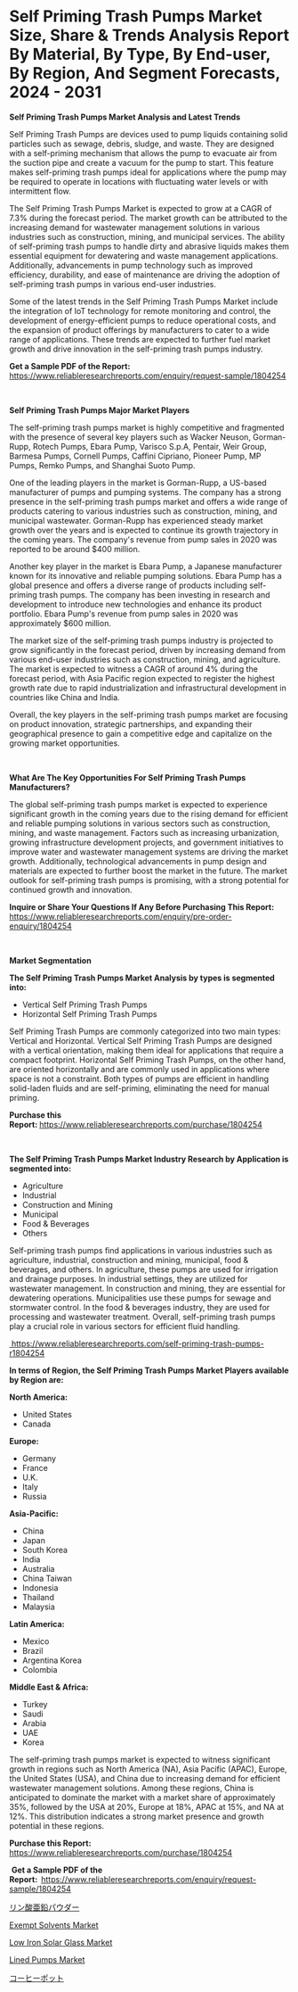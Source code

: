 <p><h1>Self Priming Trash Pumps Market Size, Share & Trends Analysis Report By Material, By Type, By End-user, By Region, And Segment Forecasts, 2024 - 2031</h1></p><p><strong>Self Priming Trash Pumps Market Analysis and Latest Trends</strong></p>
<p><p>Self Priming Trash Pumps are devices used to pump liquids containing solid particles such as sewage, debris, sludge, and waste. They are designed with a self-priming mechanism that allows the pump to evacuate air from the suction pipe and create a vacuum for the pump to start. This feature makes self-priming trash pumps ideal for applications where the pump may be required to operate in locations with fluctuating water levels or with intermittent flow.</p><p>The Self Priming Trash Pumps Market is expected to grow at a CAGR of 7.3% during the forecast period. The market growth can be attributed to the increasing demand for wastewater management solutions in various industries such as construction, mining, and municipal services. The ability of self-priming trash pumps to handle dirty and abrasive liquids makes them essential equipment for dewatering and waste management applications. Additionally, advancements in pump technology such as improved efficiency, durability, and ease of maintenance are driving the adoption of self-priming trash pumps in various end-user industries.</p><p>Some of the latest trends in the Self Priming Trash Pumps Market include the integration of IoT technology for remote monitoring and control, the development of energy-efficient pumps to reduce operational costs, and the expansion of product offerings by manufacturers to cater to a wide range of applications. These trends are expected to further fuel market growth and drive innovation in the self-priming trash pumps industry.</p></p>
<p><strong>Get a Sample PDF of the Report:&nbsp;</strong> <a href="https://www.reliableresearchreports.com/enquiry/request-sample/1804254">https://www.reliableresearchreports.com/enquiry/request-sample/1804254</a></p>
<p>&nbsp;</p>
<p><strong>Self Priming Trash Pumps Major Market Players</strong></p>
<p><p>The self-priming trash pumps market is highly competitive and fragmented with the presence of several key players such as Wacker Neuson, Gorman-Rupp, Rotech Pumps, Ebara Pump, Varisco S.p.A, Pentair, Weir Group, Barmesa Pumps, Cornell Pumps, Caffini Cipriano, Pioneer Pump, MP Pumps, Remko Pumps, and Shanghai Suoto Pump.</p><p>One of the leading players in the market is Gorman-Rupp, a US-based manufacturer of pumps and pumping systems. The company has a strong presence in the self-priming trash pumps market and offers a wide range of products catering to various industries such as construction, mining, and municipal wastewater. Gorman-Rupp has experienced steady market growth over the years and is expected to continue its growth trajectory in the coming years. The company's revenue from pump sales in 2020 was reported to be around $400 million.</p><p>Another key player in the market is Ebara Pump, a Japanese manufacturer known for its innovative and reliable pumping solutions. Ebara Pump has a global presence and offers a diverse range of products including self-priming trash pumps. The company has been investing in research and development to introduce new technologies and enhance its product portfolio. Ebara Pump's revenue from pump sales in 2020 was approximately $600 million.</p><p>The market size of the self-priming trash pumps industry is projected to grow significantly in the forecast period, driven by increasing demand from various end-user industries such as construction, mining, and agriculture. The market is expected to witness a CAGR of around 4% during the forecast period, with Asia Pacific region expected to register the highest growth rate due to rapid industrialization and infrastructural development in countries like China and India. </p><p>Overall, the key players in the self-priming trash pumps market are focusing on product innovation, strategic partnerships, and expanding their geographical presence to gain a competitive edge and capitalize on the growing market opportunities.</p></p>
<p>&nbsp;</p>
<p><strong>What Are The Key Opportunities For Self Priming Trash Pumps Manufacturers?</strong></p>
<p><p>The global self-priming trash pumps market is expected to experience significant growth in the coming years due to the rising demand for efficient and reliable pumping solutions in various sectors such as construction, mining, and waste management. Factors such as increasing urbanization, growing infrastructure development projects, and government initiatives to improve water and wastewater management systems are driving the market growth. Additionally, technological advancements in pump design and materials are expected to further boost the market in the future. The market outlook for self-priming trash pumps is promising, with a strong potential for continued growth and innovation.</p></p>
<p><strong>Inquire or Share Your Questions If Any Before Purchasing This Report:</strong> <a href="https://www.reliableresearchreports.com/enquiry/pre-order-enquiry/1804254">https://www.reliableresearchreports.com/enquiry/pre-order-enquiry/1804254</a></p>
<p>&nbsp;</p>
<p><strong>Market Segmentation</strong></p>
<p><strong>The Self Priming Trash Pumps Market Analysis by types is segmented into:</strong></p>
<p><ul><li>Vertical Self Priming Trash Pumps</li><li>Horizontal Self Priming Trash Pumps</li></ul></p>
<p><p>Self Priming Trash Pumps are commonly categorized into two main types: Vertical and Horizontal. Vertical Self Priming Trash Pumps are designed with a vertical orientation, making them ideal for applications that require a compact footprint. Horizontal Self Priming Trash Pumps, on the other hand, are oriented horizontally and are commonly used in applications where space is not a constraint. Both types of pumps are efficient in handling solid-laden fluids and are self-priming, eliminating the need for manual priming.</p></p>
<p><strong>Purchase this Report:&nbsp;</strong><a href="https://www.reliableresearchreports.com/purchase/1804254">https://www.reliableresearchreports.com/purchase/1804254</a></p>
<p>&nbsp;</p>
<p><strong>The Self Priming Trash Pumps Market Industry Research by Application is segmented into:</strong></p>
<p><ul><li>Agriculture</li><li>Industrial</li><li>Construction and Mining</li><li>Municipal</li><li>Food & Beverages</li><li>Others</li></ul></p>
<p><p>Self-priming trash pumps find applications in various industries such as agriculture, industrial, construction and mining, municipal, food & beverages, and others. In agriculture, these pumps are used for irrigation and drainage purposes. In industrial settings, they are utilized for wastewater management. In construction and mining, they are essential for dewatering operations. Municipalities use these pumps for sewage and stormwater control. In the food & beverages industry, they are used for processing and wastewater treatment. Overall, self-priming trash pumps play a crucial role in various sectors for efficient fluid handling.</p></p>
<p><a href="https://www.reliableresearchreports.com/self-priming-trash-pumps-r1804254">&nbsp;https://www.reliableresearchreports.com/self-priming-trash-pumps-r1804254</a></p>
<p><strong>In terms of Region, the Self Priming Trash Pumps Market Players available by Region are:</strong></p>
<p>
    <p> <strong> North America: </strong>
        <ul>
            <li>United States</li>
            <li>Canada</li>
        </ul>
        </p> 
    <p> <strong> Europe: </strong>
        <ul>
            <li>Germany</li>
            <li>France</li>
            <li>U.K.</li>
            <li>Italy</li>
            <li>Russia</li>
        </ul>
        </p> 
    <p> <strong> Asia-Pacific: </strong>
        <ul>
            <li>China</li>
            <li>Japan</li>
            <li>South Korea</li>
            <li>India</li>
            <li>Australia</li>
            <li>China Taiwan</li>
            <li>Indonesia</li>
            <li>Thailand</li>
            <li>Malaysia</li>
        </ul>
        </p> 
    <p> <strong> Latin America: </strong>
        <ul>
            <li>Mexico</li>
            <li>Brazil</li>
            <li>Argentina Korea</li>
            <li>Colombia</li>
        </ul>
        </p> 
    <p> <strong> Middle East & Africa: </strong>
        <ul>
            <li>Turkey</li>
            <li>Saudi</li>
            <li>Arabia</li>
            <li>UAE</li>
            <li>Korea</li>
        </ul>
    </p>
    </p>
<p><p>The self-priming trash pumps market is expected to witness significant growth in regions such as North America (NA), Asia Pacific (APAC), Europe, the United States (USA), and China due to increasing demand for efficient wastewater management solutions. Among these regions, China is anticipated to dominate the market with a market share of approximately 35%, followed by the USA at 20%, Europe at 18%, APAC at 15%, and NA at 12%. This distribution indicates a strong market presence and growth potential in these regions.</p></p>
<p><strong>Purchase this Report: </strong><a href="https://www.reliableresearchreports.com/purchase/1804254">https://www.reliableresearchreports.com/purchase/1804254</a></p>
<p>&nbsp;<strong>Get a Sample PDF of the Report:&nbsp;&nbsp;</strong><a href="https://www.reliableresearchreports.com/enquiry/request-sample/1804254">https://www.reliableresearchreports.com/enquiry/request-sample/1804254</a></p>
<p><strong></strong></p>
<p><p><a href="https://github.com/nxboeu02965442/Market-Research-Report-List-1/blob/main/768249031919.md">リン酸亜鉛パウダー</a></p><p><a href="https://issuu.com/reportprime-2/docs/exempt-solvents-market-size-2030.pptx">Exempt Solvents Market</a></p><p><a href="https://www.linkedin.com/pulse/low-iron-solar-glass-market-size-global-industry-overview-segmentation-mawqf?trackingId=POvaVwpncPNcb4RTdEshww%3D%3D">Low Iron Solar Glass Market</a></p><p><a href="https://github.com/jaidynmorantestelletmjzya/Market-Research-Report-List-2/blob/main/lined-pumps-market.md">Lined Pumps Market</a></p><p><a href="https://github.com/moulafa/Market-Research-Report-List-1/blob/main/367728831920.md">コーヒーポット</a></p></p>